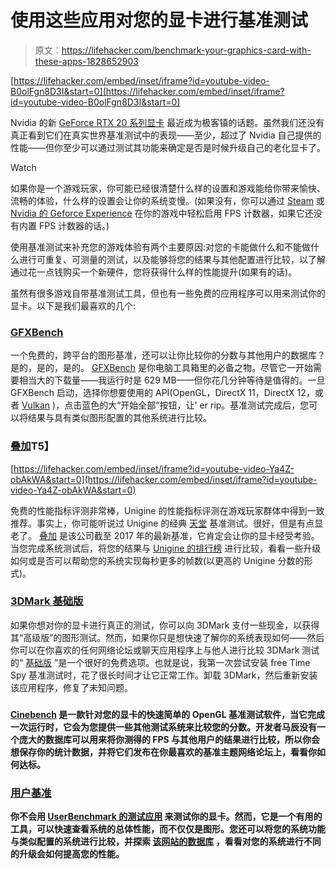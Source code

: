 # 使用这些应用对您的显卡进行基准测试

> 原文：<https://lifehacker.com/benchmark-your-graphics-card-with-these-apps-1828652903>

 [https://lifehacker.com/embed/inset/iframe?id=youtube-video-B0olFgn8D3I&start=0](https://lifehacker.com/embed/inset/iframe?id=youtube-video-B0olFgn8D3I&start=0) 

Nvidia 的新 [GeForce RTX 20 系列显卡](https://gizmodo.com/nvidias-beastly-new-20-series-rtx-gpus-claims-up-to-6x-1828464202) 最近成为极客镇的话题。虽然我们还没有真正看到它们在真实世界基准测试中的表现——至少，超过了 Nvidia 自己提供的性能——但你至少可以通过测试其功能来确定是否是时候升级自己的老化显卡了。

Watch

如果你是一个游戏玩家，你可能已经很清楚什么样的设置和游戏能给你带来愉快、流畅的体验，什么样的设置会让你的系统变慢。(如果没有，你可以通过 [Steam](https://kotaku.com/steams-new-fps-counter-makes-it-easier-to-obsess-over-f-1677380513) 或 [Nvidia 的 Geforce Experience](https://www.geforce.com/whats-new/articles/geforce-experience-2-1-released) 在你的游戏中轻松启用 FPS 计数器，如果它还没有内置 FPS 计数器的话。)

使用基准测试来补充您的游戏体验有两个主要原因:对您的卡能做什么和不能做什么进行可重复、可测量的测试，以及能够将您的结果与其他配置进行比较，以了解通过花一点钱购买一个新硬件，您将获得什么样的性能提升(如果有的话)。

虽然有很多游戏自带基准测试工具，但也有一些免费的应用程序可以用来测试你的显卡。以下是我们最喜欢的几个:

### [GFXBench](https://gfxbench.com/)

一个免费的，跨平台的图形基准，还可以让你比较你的分数与其他用户的数据库？是的，是的，是的。 [GFXBench](https://gfxbench.com/) 是你电脑工具箱里的必备之物。尽管它一开始需要相当大的下载量——我运行时是 629 MB——但你花几分钟等待是值得的。一旦 GFXBench 启动，选择你想要使用的 API(OpenGL，DirectX 11，DirectX 12，或者 [Vulkan](https://kotaku.com/doom-pc-adds-vulkan-support-speeding-up-an-already-spe-1783462157) )，点击蓝色的大“开始全部”按钮，让' er rip。基准测试完成后，您可以将结果与具有类似图形配置的其他系统进行比较。

### [**叠加**](https://benchmark.unigine.com/superposition)T5】

 [https://lifehacker.com/embed/inset/iframe?id=youtube-video-Ya4Z-obAkWA&start=0](https://lifehacker.com/embed/inset/iframe?id=youtube-video-Ya4Z-obAkWA&start=0) 

免费的性能指标评测非常棒，Unigine 的性能指标评测在游戏玩家群体中得到一致推荐。事实上，你可能听说过 Unigine 的经典 [天堂](https://benchmark.unigine.com/heaven) 基准测试。很好，但是有点显老了。 [叠加](https://benchmark.unigine.com/superposition) 是该公司截至 2017 年的最新基准，它肯定会让你的显卡经受考验。当您完成系统测试后，将您的结果与 [Unigine 的排行榜](https://benchmark.unigine.com/leaderboards/superposition/) 进行比较，看看一些升级如何或是否可以帮助您的系统实现每秒更多的帧数(以更高的 Unigine 分数的形式)。

### [**3DMark 基础版**](https://benchmarks.ul.com/3dmark)

如果你想对你的显卡进行真正的测试，你可以向 3DMark 支付一些现金，以获得其“高级版”的图形测试。然而，如果你只是想快速了解你的系统表现如何——然后你可以在你喜欢的任何网络论坛或聊天应用程序上与他人进行比较 3DMark 测试的“ [基础版](https://benchmarks.ul.com/3dmark) ”是一个很好的免费选项。也就是说，我第一次尝试安装 free Time Spy 基准测试时，花了很长时间才让它正常工作。卸载 3DMark，然后重新安装该应用程序，修复了未知问题。

### [](https://www.maxon.net/en/products/cinebench/)

**[Cinebench](https://www.maxon.net/en/products/cinebench/) 是一款针对您的显卡的快速简单的 OpenGL 基准测试软件，当它完成一次运行时，它会为您提供一些其他测试系统来比较您的分数。开发者马辰没有一个庞大的数据库可以用来将你测得的 FPS 与其他用户的结果进行比较，所以你会想保存你的统计数据，并将它们发布在你最喜欢的基准主题网络论坛上，看看你如何达标。**

### **[**用户基准**](http://www.userbenchmark.com/)**

**你不会用 [UserBenchmark 的测试应用](http://www.userbenchmark.com/Software) 来测试你的显卡。然而，它是一个有用的工具，可以快速查看系统的总体性能，而不仅仅是图形。您还可以将您的系统功能与类似配置的系统进行比较，并探索 [该网站的数据库](http://gpu.userbenchmark.com/) ，看看对您的系统进行不同的升级会如何提高您的性能。**